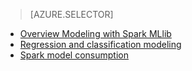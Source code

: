> [AZURE.SELECTOR]
- [Overview Modeling with Spark MLlib](../articles/machine-learning-data-science-spark-mllib-modeling.md)
- [Regression and classification modeling](../articles/machine-learning/machine-learning-data-science-spark-mllib-toolkit-regression-classification.md)
- [Spark model consumption](../articles/machine-learning/machine-learning-data-science-spark-model-consumption.md)
